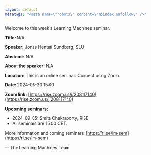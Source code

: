 ```yaml
---
layout: default
metatags: "<meta name=\"robots\" content=\"noindex,nofollow\" />"
---
```

Welcome to this week's Learning Machines seminar.

**Title:** N/A

**Speaker:** Jonas Hentati Sundberg, SLU

**Abstract:** N/A

**About the speaker:** N/A

**Location:** This is an online seminar. Connect using Zoom.

**Date:** 2024-05-30 15:00

**Zoom link:** [https://rise.zoom.us/j/208117140](https://rise.zoom.us/j/208117140)

**Upcoming seminars:**

* 2024-09-05: Smita Chakraborty, RISE
* All seminars are 15:00 CET.

More information and coming seminars: [https://ri.se/lm-sem](https://ri.se/lm-sem)

-- The Learning Machines Team

